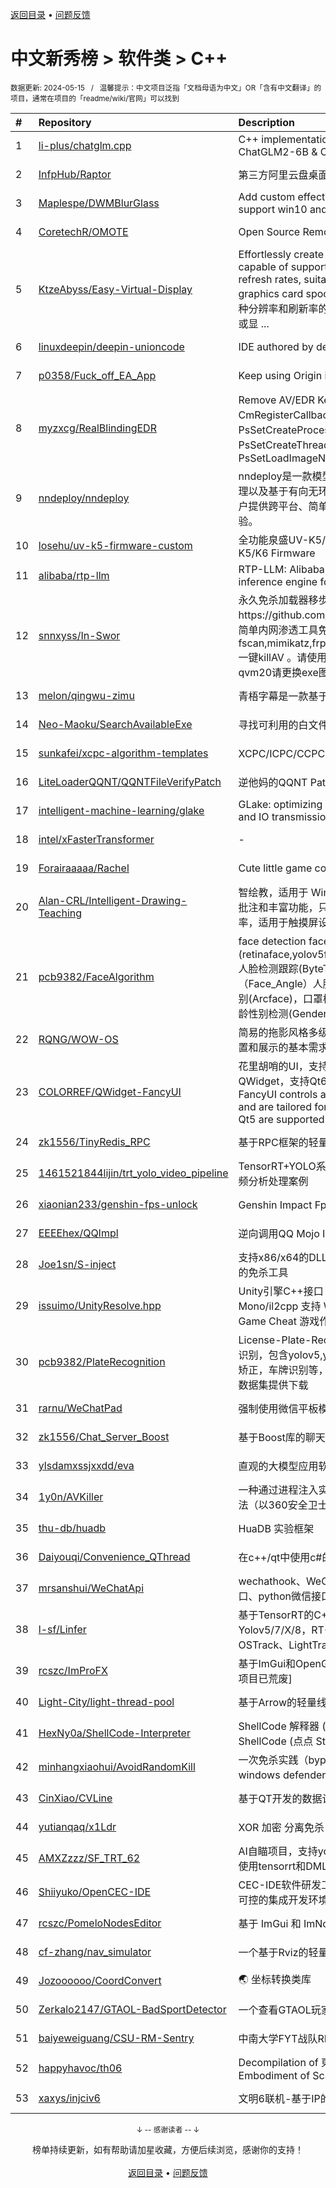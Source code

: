 <a href="https://gitee.com/GrowingGit/GitHub-Chinese-Top-Charts#github中文排行榜">返回目录</a> • <a href="/content/docs/feedback.md">问题反馈</a>

# 中文新秀榜 > 软件类 > C++
<sub>数据更新: 2024-05-15&nbsp;&nbsp;&nbsp;/&nbsp;&nbsp;&nbsp;温馨提示：中文项目泛指「文档母语为中文」OR「含有中文翻译」的项目，通常在项目的「readme/wiki/官网」可以找到</sub>

|#|Repository|Description|Stars|Updated|Created|
|:-|:-|:-|:-|:-|:-|
|1|[li-plus/chatglm.cpp](https://github.com/li-plus/chatglm.cpp)|C++ implementation of ChatGLM-6B & ChatGLM2-6B & ChatGLM3 & more LLMs|2629|2024-04-29|2023-05-23|
|2|[InfpHub/Raptor](https://github.com/InfpHub/Raptor)|第三方阿里云盘桌面应用客户端|1484|2024-04-12|2024-02-12|
|3|[Maplespe/DWMBlurGlass](https://github.com/Maplespe/DWMBlurGlass)|Add custom effect to global system title bar, support win10 and win11.|1298|2024-05-14|2024-01-14|
|4|[CoretechR/OMOTE](https://github.com/CoretechR/OMOTE)|Open Source Remote Using ESP32 and LVGL|972|2024-05-10|2023-06-18|
|5|[KtzeAbyss/Easy-Virtual-Display](https://github.com/KtzeAbyss/Easy-Virtual-Display)|Effortlessly create virtual displays in Windows, capable of supporting various resolutions and refresh rates, suitable for remote control or graphics card spoofing.在win中轻松创建支持多种分辨率和刷新率的虚拟显示器，可用于远程控制或显 ...|952|2024-03-15|2023-09-17|
|6|[linuxdeepin/deepin-unioncode](https://github.com/linuxdeepin/deepin-unioncode)|IDE authored by deepin|822|2024-05-14|2023-06-29|
|7|[p0358/Fuck_off_EA_App](https://github.com/p0358/Fuck_off_EA_App)|Keep using Origin instead of EA App|724|2024-04-16|2023-06-23|
|8|[myzxcg/RealBlindingEDR](https://github.com/myzxcg/RealBlindingEDR)|Remove AV/EDR Kernel ObRegisterCallbacks、CmRegisterCallback、MiniFilter Callback、PsSetCreateProcessNotifyRoutine Callback、PsSetCreateThreadNotifyRoutine Callback、PsSetLoadImageNotifyRoutine Callback...|679|2024-03-27|2023-10-28|
|9|[nndeploy/nndeploy](https://github.com/nndeploy/nndeploy)|nndeploy是一款模型端到端部署框架。以多端推理以及基于有向无环图模型部署为基础，致力为用户提供跨平台、简单易用、高性能的模型部署体验。|484|2024-05-08|2023-08-08|
|10|[losehu/uv-k5-firmware-custom](https://github.com/losehu/uv-k5-firmware-custom)|全功能泉盛UV-K5/K6固件 Quansheng UV-K5/K6 Firmware|397|2024-05-13|2023-11-30|
|11|[alibaba/rtp-llm](https://github.com/alibaba/rtp-llm)|RTP-LLM: Alibaba's high-performance LLM inference engine for diverse applications.|381|2024-05-09|2023-12-27|
|12|[snnxyss/In-Swor](https://github.com/snnxyss/In-Swor)|永久免杀加载器移步另一个项目https://github.com/snnxyss/new_in_swor 一个简单内网渗透工具免杀 目前免杀fscan,mimikatz,frp,elevationstation,bypassuac, 一键killAV 。请使用In-Swor(x64版本)360报毒qvm20请更换exe图标资源。|374|2023-12-21|2023-08-04|
|13|[melon/qingwu-zimu](https://github.com/melon/qingwu-zimu)|青梧字幕是一款基于whisper的AI字幕提取工具|369|2024-03-14|2024-02-27|
|14|[Neo-Maoku/SearchAvailableExe](https://github.com/Neo-Maoku/SearchAvailableExe)|寻找可利用的白文件|349|2024-05-14|2024-03-05|
|15|[sunkafei/xcpc-algorithm-templates](https://github.com/sunkafei/xcpc-algorithm-templates)|XCPC/ICPC/CCPC 算法模板|319|2024-03-29|2023-07-12|
|16|[LiteLoaderQQNT/QQNTFileVerifyPatch](https://github.com/LiteLoaderQQNT/QQNTFileVerifyPatch)|逆他妈的QQNT Patch文件检测|279|2024-05-06|2023-12-12|
|17|[intelligent-machine-learning/glake](https://github.com/intelligent-machine-learning/glake)|GLake: optimizing GPU memory management and IO transmission.|274|2024-03-31|2023-06-06|
|18|[intel/xFasterTransformer](https://github.com/intel/xFasterTransformer)|-|243|2024-05-14|2023-06-14|
|19|[Forairaaaaa/Rachel](https://github.com/Forairaaaaa/Rachel)|Cute little game console based on esp32|241|2024-03-07|2023-11-07|
|20|[Alan-CRL/Intelligent-Drawing-Teaching](https://github.com/Alan-CRL/Intelligent-Drawing-Teaching)|智绘教，适用于 Windows 的屏幕批注工具，高效批注和丰富功能，只为尽可能地提高课堂教学效率，适用于触摸屏设备和PC端。|235|2024-05-14|2023-09-20|
|21|[pcb9382/FaceAlgorithm](https://github.com/pcb9382/FaceAlgorithm)|face detection   face recognition包含人脸检测(retinaface,yolov5face,yolov7face,yolov8face),人脸检测跟踪(ByteTracker)，人脸角度计算（Face_Angle）人脸矫正(Face_Aligner)，人脸识别(Arcface)，口罩检测(MaskRecognitiion)，年龄性别检测(Gender_age)，静默 ...|228|2024-03-04|2023-06-13|
|22|[RQNG/WOW-OS](https://github.com/RQNG/WOW-OS)|简易的拖影风格多级菜单系统，满足小设备功能设置和展示的基本需求|203|2024-03-07|2023-08-27|
|23|[COLORREF/QWidget-FancyUI](https://github.com/COLORREF/QWidget-FancyUI)|花里胡哨的UI，支持c++和PySide6，使用QWidget，支持Qt6，部分支持Qt5。The FancyUI controls are built in c++ and PySide6 and are tailored for Qt widgets. Qt6 and some Qt5 are supported|189|2024-04-29|2023-08-30|
|24|[zk1556/TinyRedis_RPC](https://github.com/zk1556/TinyRedis_RPC)|基于RPC框架的轻量级Redis|172|2024-04-10|2024-03-23|
|25|[1461521844lijin/trt_yolo_video_pipeline](https://github.com/1461521844lijin/trt_yolo_video_pipeline)|TensorRT+YOLO系列的 多路 多卡 多实例 并行视频分析处理案例|172|2024-04-25|2023-06-18|
|26|[xiaonian233/genshin-fps-unlock](https://github.com/xiaonian233/genshin-fps-unlock)|Genshin Impact Fps Unlock 原神帧率解锁|160|2024-04-28|2023-05-25|
|27|[EEEEhex/QQImpl](https://github.com/EEEEhex/QQImpl)|逆向调用QQ Mojo IPC与WeChat XPlugin|156|2024-01-19|2023-09-08|
|28|[Joe1sn/S-inject](https://github.com/Joe1sn/S-inject)|支持x86/x64的DLL和Shellcode 的Windows注入的免杀工具|150|2024-04-01|2024-02-05|
|29|[issuimo/UnityResolve.hpp](https://github.com/issuimo/UnityResolve.hpp)|Unity引擎C++接口   Unity Engine C++ API   Mono/il2cpp   支持 Windows, Android, Linux   Game Cheat   游戏作弊|150|2024-05-11|2023-11-18|
|30|[pcb9382/PlateRecognition](https://github.com/pcb9382/PlateRecognition)|License-Plate-Recognition 支持12种车牌检测识别，包含yolov5,yolov7,yolov8车牌检测，车牌矫正，车牌识别等，准确率高达99.5% 还有车牌数据集提供下载|131|2024-03-04|2023-09-06|
|31|[rarnu/WeChatPad](https://github.com/rarnu/WeChatPad)|强制使用微信平板模式|127|2023-11-29|2023-11-07|
|32|[zk1556/Chat_Server_Boost](https://github.com/zk1556/Chat_Server_Boost)|基于Boost库的聊天服务器|120|2024-03-25|2024-03-24|
|33|[ylsdamxssjxxdd/eva](https://github.com/ylsdamxssjxxdd/eva)|直观的大模型应用软件: 机体|111|2024-05-06|2024-02-25|
|34|[1y0n/AVKiller](https://github.com/1y0n/AVKiller)|一种通过进程注入实现强制关闭部分杀软进程的方法（以360安全卫士和360杀毒为例）|94|2023-12-26|2023-12-19|
|35|[thu-db/huadb](https://github.com/thu-db/huadb)|HuaDB 实验框架|89|2024-04-01|2023-08-06|
|36|[Daiyouqi/Convenience_QThread](https://github.com/Daiyouqi/Convenience_QThread)|在c++/qt中使用c#的async/await语法糖|85|2024-03-19|2024-01-21|
|37|[mrsanshui/WeChatApi](https://github.com/mrsanshui/WeChatApi)|wechathook、WeChatApi、微信Api、微信接口、python微信接口、java微信Api|83|2024-03-09|2023-06-25|
|38|[l-sf/Linfer](https://github.com/l-sf/Linfer)|基于TensorRT的C++高性能推理库，YOLOPv2，Yolov5/7/X/8，RT-DETR，单目标跟踪OSTrack、LightTrack。|82|2024-01-18|2023-07-14|
|39|[rcszc/ImProFX](https://github.com/rcszc/ImProFX)|基于ImGui和OpenGL的桌面GUI开发框架 [很遗憾项目已荒废]|77|2024-03-22|2023-11-02|
|40|[Light-City/light-thread-pool](https://github.com/Light-City/light-thread-pool)|基于Arrow的轻量线程池|74|2024-04-03|2023-07-14|
|41|[HexNy0a/ShellCode-Interpreter](https://github.com/HexNy0a/ShellCode-Interpreter)|ShellCode 解释器 (样例)，无可执行权限加载 ShellCode (点点 Star，非常感谢!)|67|2024-03-10|2024-02-06|
|42|[minhangxiaohui/AvoidRandomKill](https://github.com/minhangxiaohui/AvoidRandomKill)|一次免杀实践（bypass 360、huorong、windows defender、kaspersky、）|62|2023-12-26|2023-12-08|
|43|[CinXiao/CVLine](https://github.com/CinXiao/CVLine)|基于QT开发的数据计算和图像处理的小工具|57|2024-01-19|2023-10-28|
|44|[yutianqaq/x1Ldr](https://github.com/yutianqaq/x1Ldr)|XOR 加密 分离免杀|55|2023-12-15|2023-11-30|
|45|[AMXZzzz/SF_TRT_62](https://github.com/AMXZzzz/SF_TRT_62)|AI自瞄项目，支持yolov5,yolov7,yolov8,yolox ，使用tensorrt和DML|55|2024-01-10|2023-08-03|
|46|[Shiiyuko/OpenCEC-IDE](https://github.com/Shiiyuko/OpenCEC-IDE)|CEC-IDE软件研发工具,适配国产操作系统、自主可控的集成开发环境工具|53|2023-11-19|2023-08-25|
|47|[rcszc/PomeloNodesEditor](https://github.com/rcszc/PomeloNodesEditor)|基于 ImGui 和 ImNodes 改进的节点编辑器.|52|2024-01-01|2023-07-17|
|48|[cf-zhang/nav_simulator](https://github.com/cf-zhang/nav_simulator)|一个基于Rviz的轻量级ROS导航仿真器|49|2023-12-05|2023-07-18|
|49|[Jozoooooo/CoordConvert](https://github.com/Jozoooooo/CoordConvert)|🌏 坐标转换类库|48|2023-12-29|2023-12-29|
|50|[Zerkalo2147/GTAOL-BadSportDetector](https://github.com/Zerkalo2147/GTAOL-BadSportDetector)|一个查看GTAOL玩家恶意值的工具|42|2023-12-14|2023-12-01|
|51|[baiyeweiguang/CSU-RM-Sentry](https://github.com/baiyeweiguang/CSU-RM-Sentry)|中南大学FYT战队RM哨兵机器人上位机算法|42|2023-12-27|2023-10-13|
|52|[happyhavoc/th06](https://github.com/happyhavoc/th06)|Decompilation of 東方紅魔郷　～ the Embodiment of Scarlet Devil (1.02h)|36|2024-01-22|2023-08-20|
|53|[xaxys/injciv6](https://github.com/xaxys/injciv6)|文明6联机-基于IP的游戏发现|35|2024-01-24|2024-01-14|

<div align="center">
    <p><sub>↓ -- 感谢读者 -- ↓</sub></p>
    榜单持续更新，如有帮助请加星收藏，方便后续浏览，感谢你的支持！
</div>

<br/>

<div align="center"><a href="https://gitee.com/GrowingGit/GitHub-Chinese-Top-Charts#github中文排行榜">返回目录</a> • <a href="/content/docs/feedback.md">问题反馈</a></div>

